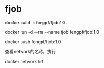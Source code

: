 # fjob

docker build -t fengpf/fjob:1.0 .

docker run -d --rm --name fjob fengpf/fjob:1.0

docker push fengpf/fjob:1.0


查看network的名称，执行 

docker network list